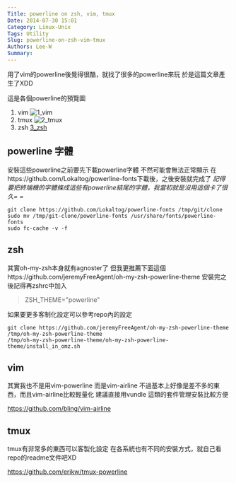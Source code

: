 ```yaml
---
Title: powerline on zsh, vim, tmux
Date: 2014-07-30 15:01
Category: Linux-Unix
Tags: Utility
Slug: powerline-on-zsh-vim-tmux
Authors: Lee-W
Summary: 
---
```


用了vim的powerline後覺得很酷，就找了很多的powerline來玩
於是這篇文章產生了XDD
<!--more-->

這是各個powerline的預覽圖
1. vim
![1_vim](http://i.imgur.com/VTM4866.png)
2. tmux
![2_tmux](http://i.imgur.com/LLJ9xjk.png)
3. zsh
[3_zsh](http://i.imgur.com/tOvzhK3.png)


## powerline 字體
安裝這些powerline之前要先下載powerline字體
不然可能會無法正常顯示
在https://github.com/Lokaltog/powerline-fonts下載後，之後安裝就完成了
*記得要把終端機的字體條成這些有powerline結尾的字體，我當初就是沒用這個卡了很久= =*

```shell
git clone https://github.com/Lokaltog/powerline-fonts /tmp/git/clone
sudo mv /tmp/git-clone/powerline-fonts /usr/share/fonts/powerline-fonts
sudo fc-cache -v -f
```

## zsh
其實oh-my-zsh本身就有agnoster了
但我更推薦下面這個https://github.com/jeremyFreeAgent/oh-my-zsh-powerline-theme
安裝完之後記得再zshrc中加入
> ZSH_THEME="powerline"

如果要更多客制化設定可以參考repo內的設定

```shell
git clone https://github.com/jeremyFreeAgent/oh-my-zsh-powerline-theme /tmp/oh-my-zsh-powerline-theme
/tmp/oh-my-zsh-powerline-theme/oh-my-zsh-powerline-theme/install_in_omz.sh
```

## vim
其實我也不是用vim-powerline
而是vim-airline
不過基本上好像是差不多的東西，而且vim-airline比較輕量化
建議直接用vundle 這類的套件管理安裝比較方便

https://github.com/bling/vim-airline

## tmux
tmux有非常多的東西可以客製化設定
在各系統也有不同的安裝方式，就自己看repo的readme文件吧XD

https://github.com/erikw/tmux-powerline